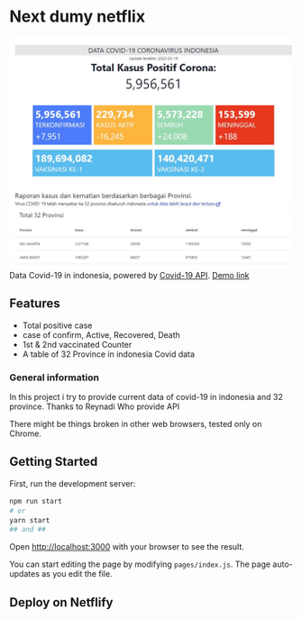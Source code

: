 # Next dumy netflix
![alt text](/public/Capture.JPG)
Data Covid-19 in indonesia, powered by [Covid-19 API](https://apicovid19indonesia-v2.vercel.app/api).
[Demo link](https://netflixdumy.netlify.app/)

## Features
 - Total positive case
 - case of confirm, Active, Recovered, Death
 - 1st & 2nd vaccinated Counter
 - A table of 32 Province in indonesia Covid data

### General information

In this project i try to provide current data of covid-19 in indonesia and 32 province.
Thanks to Reynadi Who provide API

There might be things broken in other web browsers, tested only on Chrome.


## Getting Started

First, run the development server:

```bash
npm run start
# or
yarn start
## and ##
```

Open [http://localhost:3000](http://localhost:3000) with your browser to see the result.

You can start editing the page by modifying `pages/index.js`. The page auto-updates as you edit the file.

## Deploy on Netflify
